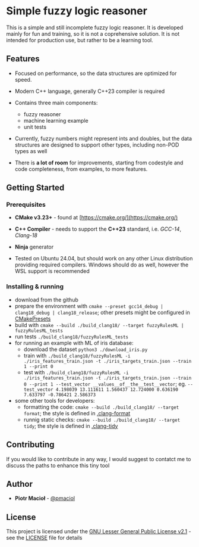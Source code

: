 # Simple fuzzy logic reasoner

This is a simple and still incomplete fuzzy logic reasoner. It is developed mainly for fun and training, so it is not a coprehensive solution. It is not intended for production use, but rather to be a learning tool.

## Features

* Focused on performance, so the data structures are optimized for speed.

* Modern C++ language, generally C++23 compiler is required

* Contains three main components:
  * fuzzy reasoner
  * machine learning example
  * unit tests

* Currently, fuzzy numbers might represent ints and doubles, but the data structures are designed to support other types, including non-POD types as well
* There is **a lot of room** for improvements, starting from codestyle and code completeness, from examples, to more features.

## Getting Started

### Prerequisites

* **CMake v3.23+** - found at [https://cmake.org/](https://cmake.org/)

* **C++ Compiler** - needs to support the **C++23** standard, i.e. *GCC-14*, *Clang-18*

* **Ninja** generator

* Tested on Ubuntu 24.04, but should work on any other Linux distribution providing required compilers. Windows should do as well, however the WSL support is recommended

### Installing & running

* download from the github
* prepare the environment with `cmake --preset gcc14_debug | clang18_debug | clang18_release`; other presets might be configured in [CMakePresets](./CMakePresets.json)
* build with `cmake --build ./build_clang18/ --target fuzzyRulesML | fuzzyRulesML_tests`
* run tests `./build_clang18/fuzzyRulesML_tests`
* for running an example with ML of iris database:
  * download the dataset `python3 ./download_iris.py`
  * train with `./build_clang18/fuzzyRulesML -i ./iris_features_train.json -t ./iris_targets_train.json --train 1 --print 0`
  * test with `./build_clang18/fuzzyRulesML -i ./iris_features_train.json -t ./iris_targets_train.json --train 0 --print 1 --test_vector __values__of__the__test__vector`; eg. `--test_vector 4.198039 13.111611 1.560437 12.724000 0.636190 7.633797 -0.786421 2.586373`
* some other tools for developers:
  * formatting the code: `cmake --build ./build_clang18/ --target format`; the style is defined in [.clang-format](./.clang-format)
  * runnig static checks: `cmake --build ./build_clang18/ --target tidy`; the style is defined in [.clang-tidy](./.clang-tidy)


## Contributing

If you would like to contribute in any way, I would suggest to contatct me to discuss the paths to enhance this tiny tool

## Author

* **Piotr Macioł** - [@pmaciol](https://github.com/pmaciol)

## License

This project is licensed under the [GNU Lesser General Public License v2.1](https://www.gnu.org/licenses/old-licenses/lgpl-2.1.html) - see the
[LICENSE](LICENSE) file for details